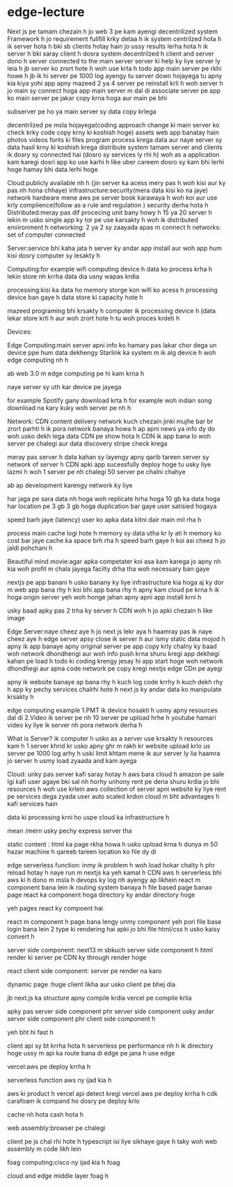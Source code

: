 # edge-lecture
Next js pe tamam chezain h jo web 3 pe kam ayengi decentrilized system
Framework h jo requirement fullfill krky detaa h
ik system centrilzed hota h ik server hota h bki sb clients hotay hain jo ussy results lerha hota h
ik server h bki saray client h
dosra system decentrilzed h client and server dono h server connected to the main server server ki help ky liye server ly leia h
jb server ko zrort hote h woh use krta h
todo app main server pe rkhi howe h jb ik hi server pe 1000 log ayengy tu server down hojayega tu apny kia kiya yohi app
apny mazeed 2 ya 4 server pe reinstall krli h woh server h jo  main sy connect hoga
app main server m dal di associate server pe 
app ko main server pe jakar copy krna hoga aur main pe bhi 

subserver pe ho ya main server  sy data copy krlega

decentrilzed pe msla hojayega(coding approach change ki main server ko check krky code copy krny ki koshish hoge)
assets web app banatay hain photos videos fonts ki files 
program process krega data aur naye server sy data hasil krny ki koshish krega 
distribute system tamam server and clients ik dosry sy connected hai
(dosro sy services ly rhi h) woh as a application kam karegi  dosri app ko use karhi h like uber careem
dosro sy kam bhi lerhi hoge hamay bhi data lerhi hoge


Cloud:publicly available nh h  (jin server ka acess mery pas h woh kisi aur ky pas nh hona chhaye)
infrastructure:security(mera data kisi ko na jaye) network hardware  mene aws pe server book karawaya h woh koi aur use krly
complience(follow as a rule and regulation ) security derha hota h 
Distributed:meray pas dif procecing unit bany howy h  15 ya 20 server h lekin m usko single app ky tor pe use karsakty h
woh ik distributed environment h
networking: 2 ya 2 sy zaayada apas m connect h 
networks: set of computer connected

Server:service bhi kaha jata h server ky andar app install aur woh app hum kisi dosry computer sy lesakty h

Computing:for example wifi computing device h data ko process krha h lekin store nh krrha data dia usny wapas krdia 

processing:kisi ka data ho memory storge kon wifi ko acess h processing device ban gaye h data store ki capacity hote h

mazeed programing bhi krsakty h computer ik processing device h (data lekar store krti h aur woh zrort hote h tu woh proces krdeti h

Devices:

Edge Computing:main server apni info ko hamary pas lakar chor dega un device ppe hum data dekhengy
Starlink ka system m ik alg device h woh edge computing nh h 


ab web 3.0 m edge computing pe hi kam krna h

naye server sy uth kar device pe jayega 

for example Spotify gany download krta h for example woh indian song download na kary kuky woh server pe nh h





Network:
CDN content delivery network 
kuch chezain jinki mujhe bar br zrort parhti h ik pora network banaya howa h 
ap apni news ya info dy do woh usko dekh lega 
data CDN pe show hota h 
CDN ik app bana lo woh server pe chalegi aur data discovery stripe check krega

 meray pas server h data kahan sy layengy apny qarib tareen server sy network of server h CDN 
apki app sucessfully deploy hoge tu usky liye lazmi h woh 1 server pe nh chalegi 50 server pe chalni chahye

ab ap development karengy network ky liye

har jaga pe sara data nh hoga woh replicate hrha hoga 10 gb ka data hoga har location pe 3 gb 3 gb hoga
duplication bar gaye user satisied hogaya

speed barh jaye (latency) user ko apka data kitni dair main mil rha h


process main cache logi hote h  memory sy data utha kr ly ati h
 memory ko cost bar jaye cache ka space brh rha h speed barh gaye h
koi asi cheez h jo jaldi pohchani h


Beautiful mind movie:agar apka competater koi asa kam karega jo apny nh kia woh profit m chala jayega 
facilty drha tha woh necessary ban gaye



nextjs pe app banani h usko banany ky liye infrastructure kia hoga aj ky dor m web app bana rhy h
koi bhi app bana rhy h apny kam cloud pe krna h ik hoga origin server yeh woh honge jahan apny apni app install krni h

usky baad apky pas 2 trha ky server h CDN woh h jo apki chezain h like image 

Edge Server:naye cheez aye h jo next js lekr aya h haamray pas ik naye cheez aye h edge server 
apsy close ik server h aur ismy static data mojod h 
apny ik app banaye apny original server pe app copy krly chalny ky baad woh network dhondhengi aur woh info push krna shuru
kregi
app dekhegi kahan pe load h 
todo ki coding krengy jesay hi app start hoge woh network dhondhegi aur apna code network pe copy kregi
nextjs edge CDn pe ayegi

apny ik website banaye ap bana rhy h kuch log code krrhy  h kuch dekh rhy h 
app ky pechy services chalrhi hote h next js ky andar data ko manipulate krsakty h 


edge computing example
1.PMT ik device hosakti h usmy apny resources dal di 
2.Video ik server pe nh 10 server pe upload hrhe h youtube hamari video ky liye ik server nh pora network derha h



What is Server?
ik computer h usko as a server use krsakty h resources kam h 
1 server khrid kr usko apny ghr m rakh kr website upload krlo
us server pe 1000 log arhy h uski limit khtam
mene ik aur server ly lia haamra jo server h usmy load zyaada and kam ayega 

Cloud: 
unky pas server kafi saray hotay h aws bara cloud h amazon pe sale lgi kafi user agaye bki sal nh horhy
unhony rent pe dena shuru krdia jo bhi resources h woh use krlein
aws collection of server 
apni website ky liye rent pe services dega 
zyada user auto scaled krdon cloud m bht advantages h kafi services hain


data ki processing krni ho uspe cloud ka infrastructure h


mean /mern usky pechy express server tha

static content :
html ka page rkha howa h usko upload krna h
dunya m 50 hazar machine h qareeb tareen location ko file dy di


edge serverless function: inmy ik problem h woh load hokar chalty h phr reload hotay h naye run m 
nextjs ka yeh kamal h CDN aws h serverless bhi aws ki h dono m msla h devops ky log nh ayengy
ap likhein react m component bana lein 
ik routing system banaya h file based page banao page react ka component hoga 
directory ky andar directory hoge

yeh pages react ky compoent hai 

react m component h page bana lengy unmy component yeh pori file base login bana lein
2 type ki rendering hai 
apki jo bhi file html/css h usko kaisy convert h 

server side component: 
next13 m sbkuch server side component h html render ki server pe CDN ky through render hoge

react client side component: 
server pe render na karo


dynamic page :huge client likha aur usko client pe bhej dia 

jb next.js ka structure apny compile krdia vercel pe compile krlia

apky pas server side component phr server side component usky andar server side component
phr client side component h

yeh bht hi fast h 

client api sy bt krrha hota h serverless pe performance nh h ik directory hoge ussy m api ka route bana di 
edge pe jana h use edge

vercel:aws pe deploy krrha h  

serverless function aws ny ijad kia h

aws ki product h 
vercel api detect kregi vercel aws pe deploy krrha h 
cdk carafoam ik compand ho dosry pe deploy krlo

cache nh hota cash hota h

web assembly:browser pe chalegi  

client pe js chal rhi hote h  typescript isi liye sikhaye gaye h taky woh web assembly m code likh lein

foag computing:cisco ny ijad kia h foag

cloud and edge middle layer foag h 

